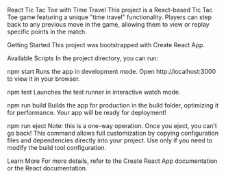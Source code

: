 React Tic Tac Toe with Time Travel
This project is a React-based Tic Tac Toe game featuring a unique "time travel" functionality. Players can step back to any previous move in the game, allowing them to view or replay specific points in the match.

Getting Started
This project was bootstrapped with Create React App.

Available Scripts
In the project directory, you can run:

npm start
Runs the app in development mode. Open http://localhost:3000 to view it in your browser.

npm test
Launches the test runner in interactive watch mode.

npm run build
Builds the app for production in the build folder, optimizing it for performance. Your app will be ready for deployment!

npm run eject
Note: this is a one-way operation. Once you eject, you can’t go back! This command allows full customization by copying configuration files and dependencies directly into your project. Use only if you need to modify the build tool configuration.

Learn More
For more details, refer to the Create React App documentation or the React documentation.
